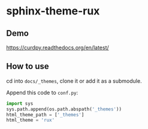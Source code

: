 sphinx-theme-rux
================

Demo
----

https://curdpy.readthedocs.org/en/latest/

How to use
-----------

cd into `docs/_themes`, clone it or add it as a submodule.

Append this code to `conf.py`:

```python
import sys
sys.path.append(os.path.abspath('_themes'))
html_theme_path = ['_themes']
html_theme = 'rux'
```

